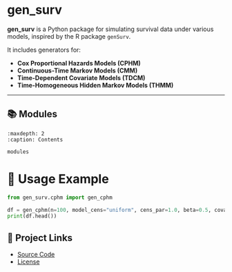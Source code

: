 # gen_surv

**gen_surv** is a Python package for simulating survival data under various models, inspired by the R package `genSurv`.

It includes generators for:

- **Cox Proportional Hazards Models (CPHM)**
- **Continuous-Time Markov Models (CMM)**
- **Time-Dependent Covariate Models (TDCM)**
- **Time-Homogeneous Hidden Markov Models (THMM)**

---

## 📚 Modules

```{toctree}
:maxdepth: 2
:caption: Contents

modules
```


# 🚀 Usage Example

```python
from gen_surv.cphm import gen_cphm

df = gen_cphm(n=100, model_cens="uniform", cens_par=1.0, beta=0.5, covar=2.0)
print(df.head())
```

## 🔗 Project Links

- [Source Code](https://github.com/DiogoRibeiro7/genSurvPy)
- [License](https://github.com/DiogoRibeiro7/genSurvPy/blob/main/LICENSE)
